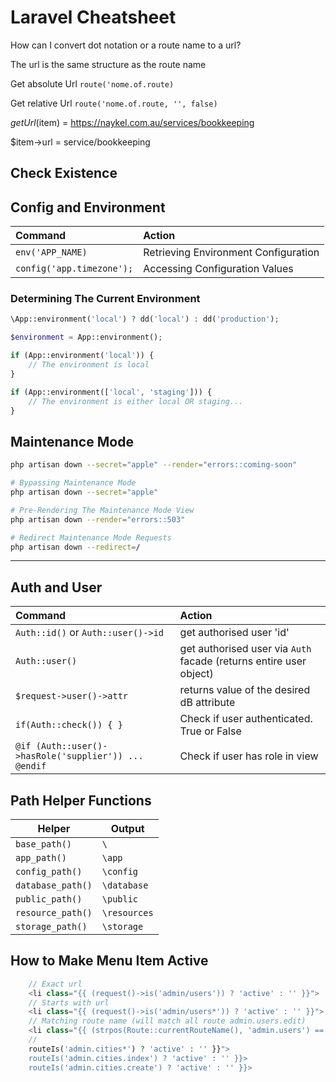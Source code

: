# Laravel Cheatsheet



How can I convert dot notation or a route name to a url?


The url is the same structure as the route name


Get absolute Url `route('nome.of.route)`


Get relative Url `route('nome.of.route, '', false)`


$getUrl($item) = https://naykel.com.au/services/bookkeeping

$item->url = service/bookkeeping

## Check Existence



## Config and Environment

| Command                   | Action                               |
| :------------------------ | :----------------------------------- |
| `env('APP_NAME)`          | Retrieving Environment Configuration |
| `config('app.timezone');` | Accessing Configuration Values       |


### Determining The Current Environment

```php
\App::environment('local') ? dd('local') : dd('production');
```

```php
$environment = App::environment();

if (App::environment('local')) {
    // The environment is local
}

if (App::environment(['local', 'staging'])) {
    // The environment is either local OR staging...
}
```

## Maintenance Mode

```bash
php artisan down --secret="apple" --render="errors::coming-soon"

# Bypassing Maintenance Mode
php artisan down --secret="apple"

# Pre-Rendering The Maintenance Mode View
php artisan down --render="errors::503"

# Redirect Maintenance Mode Requests
php artisan down --redirect=/
```

<hr>

## Auth and User

| Command                                              | Action                                                             |
| :--------------------------------------------------- | :----------------------------------------------------------------- |
| `Auth::id()` or `Auth::user()->id`                   | get authorised user 'id'                                           |
| `Auth::user()`                                       | get authorised user via `Auth` facade (returns entire user object) |
| `$request->user()->attr`                             | returns value of the desired dB attribute                          |
| `if(Auth::check()) { }`                              | Check if user authenticated. True or False                         |
| `@if (Auth::user()->hasRole('supplier')) ... @endif` | Check if user has role in view                                     |


## Path Helper Functions


| Helper            | Output       |
| ----------------- | ------------ |
| `base_path()`     | `\`          |
| `app_path()`      | `\app`       |
| `config_path()`   | `\config`    |
| `database_path()` | `\database`  |
| `public_path()`   | `\public`    |
| `resource_path()` | `\resources` |
| `storage_path()`  | `\storage`   |




## How to Make Menu Item Active

```php
    // Exact url
    <li class="{{ (request()->is('admin/users')) ? 'active' : '' }}">
    // Starts with url
    <li class="{{ (request()->is('admin/users*')) ? 'active' : '' }}">  // admin/users/edit/5234
    // Matching route name (will match all route admin.users.edit)
    <li class="{{ (strpos(Route::currentRouteName(), 'admin.users') == 0) ? 'active' : '' }}">
    //
    routeIs('admin.cities*') ? 'active' : '' }}">
    routeIs('admin.cities.index') ? 'active' : '' }}>
    routeIs('admin.cities.create') ? 'active' : '' }}>
```


